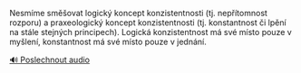
Nesmíme směšovat logický koncept konzistentnosti (tj. nepřítomnost rozporu) a praxeologický koncept konzistentnosti (tj. konstantnost či lpění na stále stejných principech). Logická konzistentnost má své místo pouze v myšlení, konstantnost má své místo pouze v jednání.

[🔊 Poslechnout audio](/data/7-paragraphs/audio/chapter_28/para_002-Nesmme-smovat-logick-koncept-konzistentnosti.mp3)
